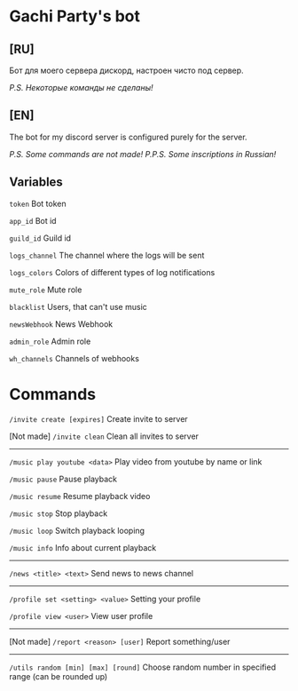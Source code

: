 # Gachi Party's bot

## [RU]
Бот для моего сервера дискорд, настроен чисто под сервер.

*P.S. Некоторые команды не сделаны!*

## [EN]
The bot for my discord server is configured purely for the server.

*P.S. Some commands are not made!*
*P.P.S. Some inscriptions in Russian!*

## Variables
`token` Bot token

`app_id` Bot id

`guild_id` Guild id

`logs_channel` The channel where the logs will be sent

`logs_colors` Colors of different types of log notifications

`mute_role` Mute role

`blacklist` Users, that can't use music

`newsWebhook` News Webhook

`admin_role` Admin role

`wh_channels` Channels of webhooks

# Commands
`/invite create [expires]` Create invite to server

[Not made] `/invite clean` Clean all invites to server
____
`/music play youtube <data>` Play video from youtube by name or link

`/music pause` Pause playback

`/music resume` Resume playback video

`/music stop` Stop playback

`/music loop` Switch playback looping

`/music info` Info about current playback
____
`/news <title> <text>` Send news to news channel
____
`/profile set <setting> <value>` Setting your profile

`/profile view <user>` View user profile
____
[Not made] `/report <reason> [user]` Report something/user
____
`/utils random [min] [max] [round]` Choose random number in specified range (can be rounded up)